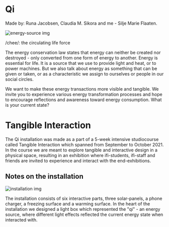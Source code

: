# Qi 
Made by: Runa Jacobsen, Claudia M. Sikora and me - Silje Marie Flaaten.

![energy-source img](https://github.com/siljosaurus/Qi/img/energy-source.JPG)

/chee/:
the circulating life force

The energy conservation law states that energy can neither be created nor destroyed - only converted from one form of energy to another. Energy is essential for life. It is a source that we use to provide light and heat, or to power machines. But we also talk about energy as something that can be given or taken, or as a characteristic we assign to ourselves or people in our social circles.

We want to make these energy transactions more visible and tangible. We invite you to experience various energy transformation processes and hope to encourage reflections and awareness toward energy consumption.
What is your current state?


# Tangible Interaction
The Qi installation was made as a part of a 5-week intensive studiocourse called Tangible Interaction which spanned from September to October 2021.
In the course we are meant to explore tangible and interactive design in a physical space, resulting in an exhibition where ifi-students, ifi-staff and friends are invited to experience and interact with the end-exhibitions.


## Notes on the installation
![installation img](https://github.com/Qi/img/installation.jpg)

The installation consists of six interactive parts, three solar-panels, a phone charger, a freezing surface and a warming surface. 
In the heart of the installation we designed a light box which represented the "qi" - an energy source, where different light effects reflected the current energy state when interacted with.
